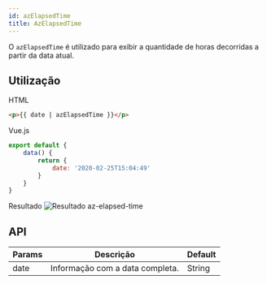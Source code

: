 ```yaml
---
id: azElapsedTime
title: AzElapsedTime
---
```


O `azElapsedTime` é utilizado para exibir a quantidade de horas decorridas a partir da data atual.

## Utilização

HTML

```html
<p>{{ date | azElapsedTime }}</p>
```

Vue.js
```js
export default {
    data() {
        return {
            date: '2020-02-25T15:04:49'
        }
    }
}
```

Resultado
![Resultado az-elapsed-time](../../img/examples/example-az-elapsed-time.jpeg)

## API

| Params | Descrição | Default |
| ------------- | ------------- | ------------- |
| date | Informação com a data completa. | String |